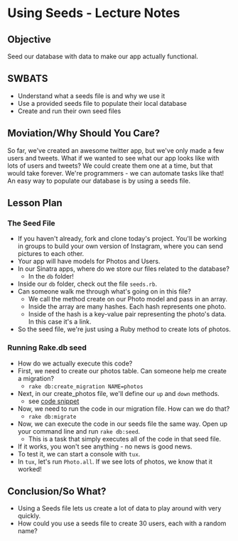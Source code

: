 # Using Seeds - Lecture Notes

## Objective

Seed our database with data to make our app actually functional. 

## SWBATS

+ Understand what a seeds file is and why we use it
+ Use a provided seeds file to populate their local database
+ Create and run their own seed files

## Moviation/Why Should You Care? 

So far, we've created an awesome twitter app, but we've only made a few users and tweets. What if we wanted to see what our app looks like with lots of users and tweets? We could create them one at a time, but that would take forever. We're programmers - we can automate tasks like that! An easy way to populate our database is by using a seeds file. 

## Lesson Plan

### The Seed File

+ If you haven't already, fork and clone today's project. You'll be working in groups to build your own version of Instagram, where you can send pictures to each other. 
+ Your app will have models for Photos and Users. 
+ In our Sinatra apps, where do we store our files related to the database?
	* In the `db` folder!
+ Inside our `db` folder, check out the file `seeds.rb`. 
+ Can someone walk me through what's going on in this file? 
	* We call the method create on our Photo model and pass in an array. 
	* Inside the array are many hashes. Each hash represents one photo. 
	* Inside of the hash is a key-value pair representing the photo's data. In this case it's a link.
+ So the seed file, we're just using a Ruby method to create lots of photos. 

### Running Rake.db seed

+ How do we actually execute this code?
+ First, we need to create our photos table. Can someone help me create a migration? 
	* `rake db:create_migration NAME=photos`
+ Next, in our create_photos file, we'll define our `up` and `down` methods. 
	* see [code snippet](./code-snippets.md)
+ Now, we need to run the code in our migration file. How can we do that?
	* `rake db:migrate`
+ Now, we can execute the code in our seeds file the same way. Open up your command line and run `rake db:seed`. 
	* This is a task that simply executes all of the code in that seed file. 
+ If it works, you won't see anything - no news is good news. 
+ To test it, we can start a console with `tux`. 
+ In `tux`, let's run `Photo.all`. If we see lots of photos, we know that it worked! 

## Conclusion/So What?

+ Using a Seeds file lets us create a lot of data to play around with very quickly. 
+ How could you use a seeds file to create 30 users, each with a random name? 